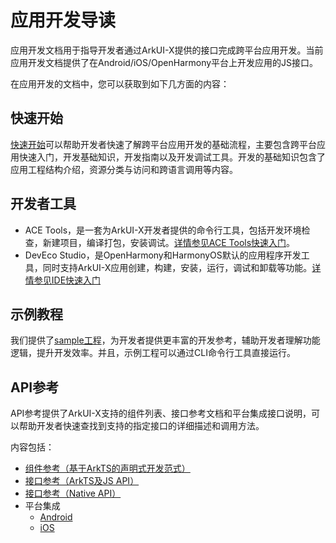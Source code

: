 # 应用开发导读

应用开发文档用于指导开发者通过ArkUI-X提供的接口完成跨平台应用开发。当前应用开发文档提供了在Android/iOS/OpenHarmony平台上开发应用的JS接口。

在应用开发的文档中，您可以获取到如下几方面的内容：

## 快速开始

[快速开始](README.md#快速开始)可以帮助开发者快速了解跨平台应用开发的基础流程，主要包含跨平台应用快速入门，开发基础知识，开发指南以及开发调试工具。开发的基础知识包含了应用工程结构介绍，资源分类与访问和跨语言调用等内容。

## 开发者工具

- ACE Tools，是一套为ArkUI-X开发者提供的命令行工具，包括开发环境检查，新建项目，编译打包，安装调试。[详情参见ACE Tools快速入门](quick-start/start-with-ace-tools.md)。
- DevEco Studio，是OpenHarmony和HarmonyOS默认的应用程序开发工具，同时支持ArkUI-X应用创建，构建，安装，运行，调试和卸载等功能。[详情参见IDE快速入门](quick-start/start-with-deveco-studio.md)

## 示例教程

我们提供了[sample工程](https://gitee.com/arkui-x/samples)，为开发者提供更丰富的开发参考，辅助开发者理解功能逻辑，提升开发效率。并且，示例工程可以通过CLI命令行工具直接运行。

## API参考

API参考提供了ArkUI-X支持的组件列表、接口参考文档和平台集成接口说明，可以帮助开发者快速查找到支持的指定接口的详细描述和调用方法。

内容包括：

- [组件参考（基于ArkTS的声明式开发范式）](reference/arkui-ts/README.md)
- [接口参考（ArkTS及JS API）](reference/apis/README.md)
- [接口参考（Native API）](reference/native-apis/README.md)
- 平台集成
  - [Android](reference/arkui-for-android/README.md)
  - [iOS](reference/arkui-for-ios/README.md)
